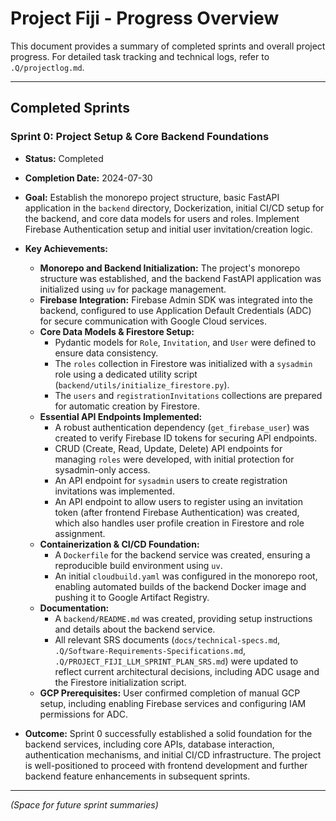 # Project Fiji - Progress Overview

This document provides a summary of completed sprints and overall project progress.
For detailed task tracking and technical logs, refer to `.Q/projectlog.md`.

---

## Completed Sprints

### Sprint 0: Project Setup & Core Backend Foundations
*   **Status:** Completed
*   **Completion Date:** 2024-07-30
*   **Goal:** Establish the monorepo project structure, basic FastAPI application in the `backend` directory, Dockerization, initial CI/CD setup for the backend, and core data models for users and roles. Implement Firebase Authentication setup and initial user invitation/creation logic.

*   **Key Achievements:**
    *   **Monorepo and Backend Initialization:** The project's monorepo structure was established, and the backend FastAPI application was initialized using `uv` for package management.
    *   **Firebase Integration:** Firebase Admin SDK was integrated into the backend, configured to use Application Default Credentials (ADC) for secure communication with Google Cloud services.
    *   **Core Data Models & Firestore Setup:**
        *   Pydantic models for `Role`, `Invitation`, and `User` were defined to ensure data consistency.
        *   The `roles` collection in Firestore was initialized with a `sysadmin` role using a dedicated utility script (`backend/utils/initialize_firestore.py`).
        *   The `users` and `registrationInvitations` collections are prepared for automatic creation by Firestore.
    *   **Essential API Endpoints Implemented:**
        *   A robust authentication dependency (`get_firebase_user`) was created to verify Firebase ID tokens for securing API endpoints.
        *   CRUD (Create, Read, Update, Delete) API endpoints for managing `roles` were developed, with initial protection for sysadmin-only access.
        *   An API endpoint for `sysadmin` users to create registration invitations was implemented.
        *   An API endpoint to allow users to register using an invitation token (after frontend Firebase Authentication) was created, which also handles user profile creation in Firestore and role assignment.
    *   **Containerization & CI/CD Foundation:**
        *   A `Dockerfile` for the backend service was created, ensuring a reproducible build environment using `uv`.
        *   An initial `cloudbuild.yaml` was configured in the monorepo root, enabling automated builds of the backend Docker image and pushing it to Google Artifact Registry.
    *   **Documentation:**
        *   A `backend/README.md` was created, providing setup instructions and details about the backend service.
        *   All relevant SRS documents (`docs/technical-specs.md`, `.Q/Software-Requirements-Specifications.md`, `.Q/PROJECT_FIJI_LLM_SPRINT_PLAN_SRS.md`) were updated to reflect current architectural decisions, including ADC usage and the Firestore initialization script.
    *   **GCP Prerequisites:** User confirmed completion of manual GCP setup, including enabling Firebase services and configuring IAM permissions for ADC.

*   **Outcome:** Sprint 0 successfully established a solid foundation for the backend services, including core APIs, database interaction, authentication mechanisms, and initial CI/CD infrastructure. The project is well-positioned to proceed with frontend development and further backend feature enhancements in subsequent sprints.

---
*(Space for future sprint summaries)*